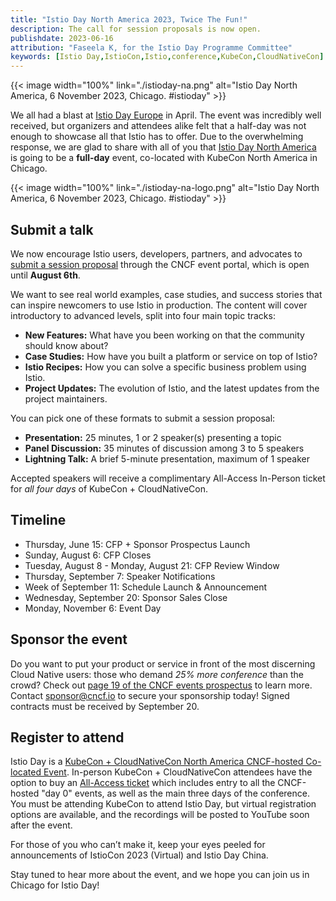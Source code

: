 ```yaml
---
title: "Istio Day North America 2023, Twice The Fun!"
description: The call for session proposals is now open.
publishdate: 2023-06-16
attribution: "Faseela K, for the Istio Day Programme Committee"
keywords: [Istio Day,IstioCon,Istio,conference,KubeCon,CloudNativeCon]
---
```


{{< image width="100%"
    link="./istioday-na.png"
    alt="Istio Day North America, 6 November 2023, Chicago. #istioday"
    >}}

We all had a blast at [Istio Day Europe](/pt-br/blog/2023/istio-at-kubecon-eu/) in April. The event was incredibly well received, but organizers and attendees alike felt that a half-day was not enough to showcase all that Istio has to offer. Due to the overwhelming response, we are glad to share with all of you that [Istio Day North America](https://events.linuxfoundation.org/kubecon-cloudnativecon-north-america/co-located-events/istio-day/) is going to be a **full-day** event, co-located with KubeCon North America in Chicago.

{{< image width="100%"
    link="./istioday-na-logo.png"
    alt="Istio Day North America, 6 November 2023, Chicago. #istioday"
    >}}

## Submit a talk

We now encourage Istio users, developers, partners, and advocates to [submit a session proposal](https://events.linuxfoundation.org/kubecon-cloudnativecon-north-america/co-located-events/cfp-colocated-events/) through the CNCF event portal, which is open until **August 6th**.

We want to see real world examples, case studies, and success stories that can inspire newcomers to use Istio in production. The content will cover introductory to advanced levels, split into four main topic tracks:

* **New Features:** What have you been working on that the community should know about?
* **Case Studies:** How have you built a platform or service on top of Istio?
* **Istio Recipes:** How you can solve a specific business problem using Istio.
* **Project Updates:** The evolution of Istio, and the latest updates from the project maintainers.

You can pick one of these formats to submit a session proposal:

* **Presentation:** 25 minutes, 1 or 2 speaker(s) presenting a topic
* **Panel Discussion:** 35 minutes of discussion among 3 to 5 speakers
* **Lightning Talk:** A brief 5-minute presentation, maximum of 1 speaker

Accepted speakers will receive a complimentary All-Access In-Person ticket for *all four days* of KubeCon + CloudNativeCon.

## Timeline

* Thursday, June 15: CFP + Sponsor Prospectus Launch
* Sunday, August 6: CFP Closes
* Tuesday, August 8 - Monday, August 21: CFP Review Window
* Thursday, September 7: Speaker Notifications
* Week of September 11: Schedule Launch & Announcement
* Wednesday, September 20: Sponsor Sales Close
* Monday, November 6: Event Day

## Sponsor the event

Do you want to put your product or service in front of the most discerning Cloud Native users: those who demand _25% more conference_ than the crowd? Check out [page 19 of the CNCF events prospectus](https://events.linuxfoundation.org/wp-content/uploads/2023/06/sponsor-cncf-2023-061523.pdf) to learn more. Contact sponsor@cncf.io to secure your sponsorship today! Signed contracts must be received by September 20.

## Register to attend

Istio Day is a [KubeCon + CloudNativeCon North America CNCF-hosted Co-located Event](https://events.linuxfoundation.org/kubecon-cloudnativecon-north-america/co-located-events/istio-day/#about). In-person KubeCon + CloudNativeCon attendees have the option to buy an [All-Access ticket](https://events.linuxfoundation.org/kubecon-cloudnativecon-north-america/register/) which includes entry to all the CNCF-hosted "day 0" events, as well as the main three days of the conference. You must be attending KubeCon to attend Istio Day, but virtual registration options are available, and the recordings will be posted to YouTube soon after the event.

For those of you who can’t make it, keep your eyes peeled for announcements of IstioCon 2023 (Virtual) and Istio Day China.

Stay tuned to hear more about the event, and we hope you can join us in Chicago for Istio Day!
